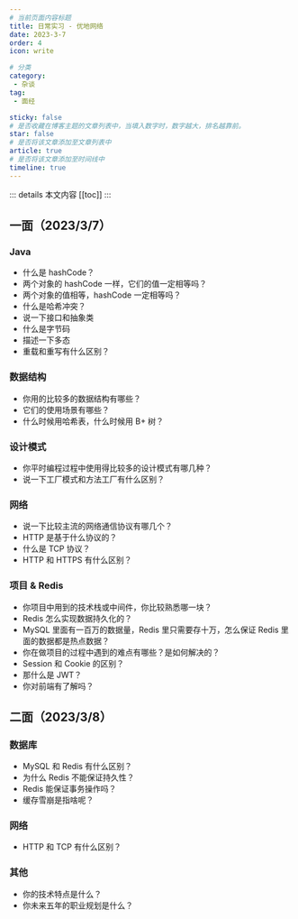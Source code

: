 ```yaml
---
# 当前页面内容标题
title: 日常实习 - 优地网络
date: 2023-3-7
order: 4
icon: write

# 分类
category:
 - 杂谈
tag:
 - 面经

sticky: false
# 是否收藏在博客主题的文章列表中，当填入数字时，数字越大，排名越靠前。
star: false
# 是否将该文章添加至文章列表中
article: true
# 是否将该文章添加至时间线中
timeline: true
---
```


::: details 本文内容
[[toc]]
:::


## 一面（2023/3/7）

### Java

- 什么是 hashCode？
- 两个对象的 hashCode 一样，它们的值一定相等吗？
- 两个对象的值相等，hashCode 一定相等吗？
- 什么是哈希冲突？
- 说一下接口和抽象类
- 什么是字节码
- 描述一下多态
- 重载和重写有什么区别？

### 数据结构

- 你用的比较多的数据结构有哪些？
- 它们的使用场景有哪些？
- 什么时候用哈希表，什么时候用 B+ 树？

### 设计模式

- 你平时编程过程中使用得比较多的设计模式有哪几种？
- 说一下工厂模式和方法工厂有什么区别？

### 网络

- 说一下比较主流的网络通信协议有哪几个？
- HTTP 是基于什么协议的？
- 什么是 TCP 协议？
- HTTP 和 HTTPS 有什么区别？

### 项目 & Redis

- 你项目中用到的技术栈或中间件，你比较熟悉哪一块？
- Redis 怎么实现数据持久化的？
- MySQL 里面有一百万的数据量，Redis 里只需要存十万，怎么保证 Redis 里面的数据都是热点数据？
- 你在做项目的过程中遇到的难点有哪些？是如何解决的？
- Session 和 Cookie 的区别？
- 那什么是 JWT？
- 你对前端有了解吗？

## 二面（2023/3/8）

### 数据库

- MySQL 和 Redis 有什么区别？
- 为什么 Redis 不能保证持久性？
- Redis 能保证事务操作吗？
- 缓存雪崩是指啥呢？

### 网络

- HTTP 和 TCP 有什么区别？

### 其他

- 你的技术特点是什么？
- 你未来五年的职业规划是什么？